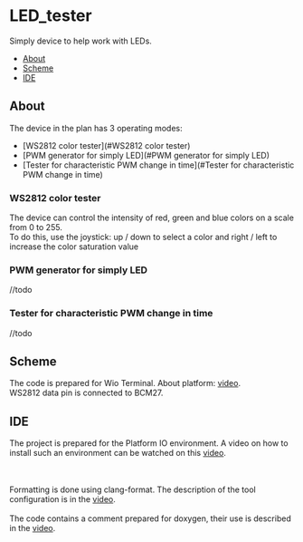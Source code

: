 # LED_tester

Simply device to help work with LEDs.

- [About](#About)
- [Scheme](#Scheme)
- [IDE](#IDE)

## About

The device in the plan has 3 operating modes:

<ul>
<li>[WS2812 color tester](#WS2812 color tester)</li>
<li>[PWM generator for simply LED](#PWM generator for simply LED)</li>
<li>[Tester for characteristic PWM change in time](#Tester for characteristic PWM change in time)</li>
</ul>

### WS2812 color tester

The device can control the intensity of red, green and blue colors on a scale from 0 to 255.<br>
To do this, use the joystick: up / down to select a color and right / left to increase the color saturation value

### PWM generator for simply LED

//todo

### Tester for characteristic PWM change in time

//todo

## Scheme

The code is prepared for Wio Terminal. About platform: [video](https://youtu.be/NfK_IA_MOQ4). <br>
WS2812 data pin is connected to BCM27.

## IDE

The project is prepared for the Platform IO environment. A video on how to install such an environment can be watched on this [video](https://youtu.be/Em9NuebT2Kc).

<br><br>
Formatting is done using clang-format. The description of the tool configuration is in the [video](https://youtu.be/xxuaOG0WjIE).
<br><br>
The code contains a comment prepared for doxygen, their use is described in the [video](https://youtu.be/1YKJtrCsPD4).
